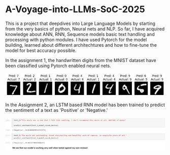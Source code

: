 # A-Voyage-into-LLMs-SoC-2025

This is a project that deepdives into Large Language Models by starting from the very basics of python, Neural nets and NLP. So far, I have acquired knowledge about ANN, RNN, Sequence models basic text handling and processing with python modules. I have used Pytorch for the model building, learned about different architechtures and how to fine-tune the model for best accuracy possible. 

In the assignment 1, the handwritten digits from the MNIST dataset have been classified using Pytorch enabled neural nets.


<p align="center">
  <img src="Images/MNIST Predictions.png" width="1200",height=1500/>
</p>




In the Assignment 2, an LSTM based RNN model has been trained to predict the sentiment of a text as 'Positive' or 'Negative.' 


<p align="center">
  <img src="Images/Sentiment Test.png" width="1200",height=1500/>
</p>


